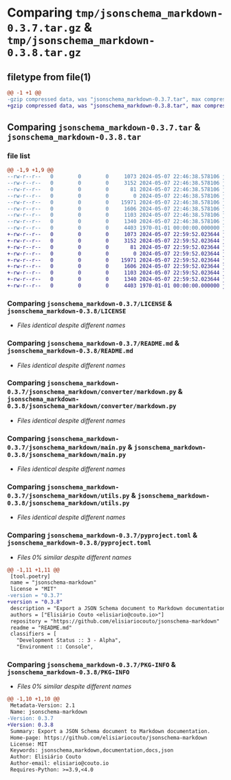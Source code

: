 # Comparing `tmp/jsonschema_markdown-0.3.7.tar.gz` & `tmp/jsonschema_markdown-0.3.8.tar.gz`

## filetype from file(1)

```diff
@@ -1 +1 @@
-gzip compressed data, was "jsonschema_markdown-0.3.7.tar", max compression
+gzip compressed data, was "jsonschema_markdown-0.3.8.tar", max compression
```

## Comparing `jsonschema_markdown-0.3.7.tar` & `jsonschema_markdown-0.3.8.tar`

### file list

```diff
@@ -1,9 +1,9 @@
--rw-r--r--   0        0        0     1073 2024-05-07 22:46:38.578106 jsonschema_markdown-0.3.7/LICENSE
--rw-r--r--   0        0        0     3152 2024-05-07 22:46:38.578106 jsonschema_markdown-0.3.7/README.md
--rw-r--r--   0        0        0       81 2024-05-07 22:46:38.578106 jsonschema_markdown-0.3.7/jsonschema_markdown/__init__.py
--rw-r--r--   0        0        0        0 2024-05-07 22:46:38.578106 jsonschema_markdown-0.3.7/jsonschema_markdown/converter/__init__.py
--rw-r--r--   0        0        0    15971 2024-05-07 22:46:38.578106 jsonschema_markdown-0.3.7/jsonschema_markdown/converter/markdown.py
--rw-r--r--   0        0        0     1606 2024-05-07 22:46:38.578106 jsonschema_markdown-0.3.7/jsonschema_markdown/main.py
--rw-r--r--   0        0        0     1103 2024-05-07 22:46:38.578106 jsonschema_markdown-0.3.7/jsonschema_markdown/utils.py
--rw-r--r--   0        0        0     1340 2024-05-07 22:46:38.578106 jsonschema_markdown-0.3.7/pyproject.toml
--rw-r--r--   0        0        0     4403 1970-01-01 00:00:00.000000 jsonschema_markdown-0.3.7/PKG-INFO
+-rw-r--r--   0        0        0     1073 2024-05-07 22:59:52.023644 jsonschema_markdown-0.3.8/LICENSE
+-rw-r--r--   0        0        0     3152 2024-05-07 22:59:52.023644 jsonschema_markdown-0.3.8/README.md
+-rw-r--r--   0        0        0       81 2024-05-07 22:59:52.023644 jsonschema_markdown-0.3.8/jsonschema_markdown/__init__.py
+-rw-r--r--   0        0        0        0 2024-05-07 22:59:52.023644 jsonschema_markdown-0.3.8/jsonschema_markdown/converter/__init__.py
+-rw-r--r--   0        0        0    15971 2024-05-07 22:59:52.023644 jsonschema_markdown-0.3.8/jsonschema_markdown/converter/markdown.py
+-rw-r--r--   0        0        0     1606 2024-05-07 22:59:52.023644 jsonschema_markdown-0.3.8/jsonschema_markdown/main.py
+-rw-r--r--   0        0        0     1103 2024-05-07 22:59:52.023644 jsonschema_markdown-0.3.8/jsonschema_markdown/utils.py
+-rw-r--r--   0        0        0     1340 2024-05-07 22:59:52.023644 jsonschema_markdown-0.3.8/pyproject.toml
+-rw-r--r--   0        0        0     4403 1970-01-01 00:00:00.000000 jsonschema_markdown-0.3.8/PKG-INFO
```

### Comparing `jsonschema_markdown-0.3.7/LICENSE` & `jsonschema_markdown-0.3.8/LICENSE`

 * *Files identical despite different names*

### Comparing `jsonschema_markdown-0.3.7/README.md` & `jsonschema_markdown-0.3.8/README.md`

 * *Files identical despite different names*

### Comparing `jsonschema_markdown-0.3.7/jsonschema_markdown/converter/markdown.py` & `jsonschema_markdown-0.3.8/jsonschema_markdown/converter/markdown.py`

 * *Files identical despite different names*

### Comparing `jsonschema_markdown-0.3.7/jsonschema_markdown/main.py` & `jsonschema_markdown-0.3.8/jsonschema_markdown/main.py`

 * *Files identical despite different names*

### Comparing `jsonschema_markdown-0.3.7/jsonschema_markdown/utils.py` & `jsonschema_markdown-0.3.8/jsonschema_markdown/utils.py`

 * *Files identical despite different names*

### Comparing `jsonschema_markdown-0.3.7/pyproject.toml` & `jsonschema_markdown-0.3.8/pyproject.toml`

 * *Files 0% similar despite different names*

```diff
@@ -1,11 +1,11 @@
 [tool.poetry]
 name = "jsonschema-markdown"
 license = "MIT"
-version = "0.3.7"
+version = "0.3.8"
 description = "Export a JSON Schema document to Markdown documentation."
 authors = ["Elisiário Couto <elisiario@couto.io>"]
 repository = "https://github.com/elisiariocouto/jsonschema-markdown"
 readme = "README.md"
 classifiers = [
   "Development Status :: 3 - Alpha",
   "Environment :: Console",
```

### Comparing `jsonschema_markdown-0.3.7/PKG-INFO` & `jsonschema_markdown-0.3.8/PKG-INFO`

 * *Files 0% similar despite different names*

```diff
@@ -1,10 +1,10 @@
 Metadata-Version: 2.1
 Name: jsonschema-markdown
-Version: 0.3.7
+Version: 0.3.8
 Summary: Export a JSON Schema document to Markdown documentation.
 Home-page: https://github.com/elisiariocouto/jsonschema-markdown
 License: MIT
 Keywords: jsonschema,markdown,documentation,docs,json
 Author: Elisiário Couto
 Author-email: elisiario@couto.io
 Requires-Python: >=3.9,<4.0
```

